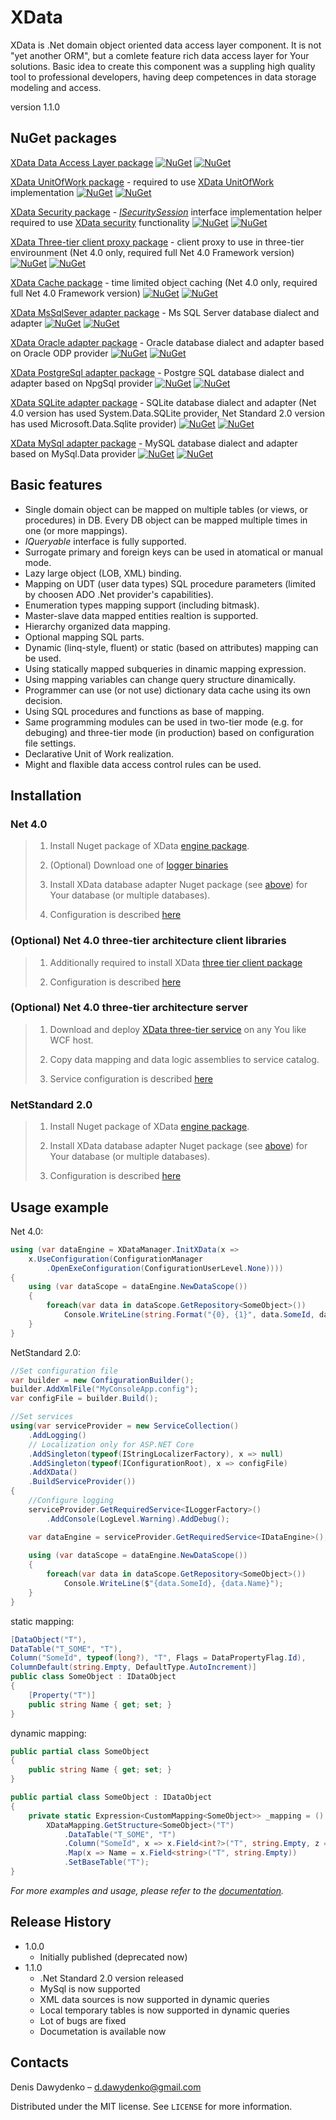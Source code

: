 # XData
XData is .Net domain object oriented data access layer component. It is not "yet another ORM", but а comlete feature rich data access layer for Your solutions. Basic idea to create this component was a suppling high quality tool to professional developers, having deep competences in data storage modeling and access.

version 1.1.0
## NuGet packages

[XData Data Access Layer package](https://packages.nuget.org/packages/XData.DataAccessLayer_BrokenLink/)
[![NuGet](https://img.shields.io/nuget/v/XData.DataAccessLayer_BrokenLink.svg?style=plastic)]()
[![NuGet](https://img.shields.io/nuget/dt/XData.DataAccessLayer_BrokenLink.svg?style=plastic)]()

[XData UnitOfWork package](https://packages.nuget.org/packages/XData.WorkSet_BrokenLink/) - required to use [XData UnitOfWork](http://mickfierte.github.io/XData/tutorial/unit_of_work.html) implementation
[![NuGet](https://img.shields.io/nuget/v/XData.WorkSet_BrokenLink.svg?style=plastic)]()
[![NuGet](https://img.shields.io/nuget/dt/XData.WorkSet_BrokenLink.svg?style=plastic)]()

[XData Security package](https://packages.nuget.org/packages/XData.Security.Abstractions_BrokenLink/) - [_ISecuritySession_](http://mickfierte.github.io/XData/api/XData.Interfaces.ISecuritySession.html) interface implementation helper required to use [XData security](http://mickfierte.github.io/XData/tutorial/security.html) functionality
[![NuGet](https://img.shields.io/nuget/v/XData.WorkSet_BrokenLink.svg?style=plastic)]()
[![NuGet](https://img.shields.io/nuget/dt/XData.WorkSet_BrokenLink.svg?style=plastic)]()

[XData Three-tier client proxy package](https://packages.nuget.org/packages/XData.Remote_BrokenLink/) - client proxy to use in three-tier envirounment (Net 4.0 only, required full Net 4.0 Framework version)
[![NuGet](https://img.shields.io/nuget/v/XData.Remote_BrokenLink.svg?style=plastic)]()
[![NuGet](https://img.shields.io/nuget/dt/XData.Remote_BrokenLink.svg?style=plastic)]()

[XData Cache package](https://packages.nuget.org/packages/XData.Cache_BrokenLink/) - time limited object caching (Net 4.0 only, required full Net 4.0 Framework version)
[![NuGet](https://img.shields.io/nuget/v/XData.Cache_BrokenLink.svg?style=plastic)]()
[![NuGet](https://img.shields.io/nuget/dt/XData.Cache_BrokenLink.svg?style=plastic)]()

[XData MsSqlSever adapter package](https://packages.nuget.org/packages/XData.MsSqlServer_BrokenLink/) - Ms SQL Server database dialect and adapter
[![NuGet](https://img.shields.io/nuget/v/XData.MsSqlServer_BrokenLink.svg?style=plastic)]()
[![NuGet](https://img.shields.io/nuget/dt/XData.MsSqlServer_BrokenLink.svg?style=plastic)]()

[XData Oracle adapter package](https://packages.nuget.org/packages/XData.Oracle.Odp_BrokenLink/) - Oracle database dialect and adapter based on Oracle ODP provider
[![NuGet](https://img.shields.io/nuget/v/XData.Oracle.Odp_BrokenLink.svg?style=plastic)]()
[![NuGet](https://img.shields.io/nuget/dt/XData.Oracle.Odp_BrokenLink.svg?style=plastic)]()

[XData PostgreSql adapter package](https://packages.nuget.org/packages/XData.PostgreSql.NpgSql_BrokenLink/) - Postgre SQL database dialect and adapter based on NpgSql provider
[![NuGet](https://img.shields.io/nuget/v/XData.PostgreSql.NpgSql_BrokenLink.svg?style=plastic)]()
[![NuGet](https://img.shields.io/nuget/dt/XData.PostgreSql.NpgSql_BrokenLink.svg?style=plastic)]()

[XData SQLite adapter package](https://packages.nuget.org/packages/XData.SQLite_BrokenLink/) - SQLite database dialect and adapter (Net 4.0 version has used System.Data.SQLite provider, Net Standard 2.0 version has used Microsoft.Data.Sqlite provider)
[![NuGet](https://img.shields.io/nuget/v/XData.SQLite_BrokenLink.svg?style=plastic)]()
[![NuGet](https://img.shields.io/nuget/dt/XData.SQLite_BrokenLink.svg?style=plastic)]()

[XData MySql adapter package](https://packages.nuget.org/packages/XData.MySql_BrokenLink/) - MySQL database dialect and adapter based on MySql.Data provider
[![NuGet](https://img.shields.io/nuget/v/XData.MySql_BrokenLink.svg?style=plastic)]()
[![NuGet](https://img.shields.io/nuget/dt/XData.MySql_BrokenLink.svg?style=plastic)]()

## Basic features
* Single domain object can be mapped on multiple tables (or views, or procedures) in DB. Every DB object can be mapped multiple times in one (or more mappings).
* _IQueryable_ interface is fully supported.
* Surrogate primary and foreign keys can be used in atomatical or manual mode.
* Lazy large object (LOB, XML) binding.
* Mapping on UDT (user data types) SQL procedure parameters (limited by choosen ADO .Net provider's capabilities).
* Enumeration types mapping support (including bitmask).
* Master-slave data mapped entities realtion is supported.
* Hierarchy organized data mapping.
* Optional mapping SQL parts.
* Dynamic (linq-style, fluent) or static (based on attributes) mapping can be used.
* Using statically mapped subqueries in dinamic mapping expression.
* Using mapping variables can change query structure dinamically.
* Programmer can use (or not use) dictionary data cache using its own decision.
* Using SQL procedures and functions as base of mapping.
* Same programming modules can be used in two-tier mode (e.g. for debuging) and three-tier mode (in production) based on configuration file settings.
* Declarative Unit of Work realization.
* Might and flaxible data access control rules can be used.

## Installation

### Net 4.0

>1) Install Nuget package of XData [engine package](https://packages.nuget.org/packages/XData.DataAccessLayer_BrokenLink/).
>
>2) (Optional) Download one of [logger binaries](http://mickfierte.github.io/XData/index.html#Net-4.0)
>
>3) Install XData database adapter Nuget package (see [above](http://mickfierte.github.io/XData/#nuget-packages)) for Your database (or multiple databases).
>
>4) Configuration is described [here](http://mickfierte.github.io/XData/tutorial/config.html)

### (Optional) Net 4.0 three-tier architecture client libraries

>1) Additionally required to install XData [three tier client package](https://packages.nuget.org/packages/XData.Remote_BrokenLink/)
>
>2) Configuration is described [here](http://mickfierte.github.io/XData/tutorial/three_tier.html)

### (Optional) Net 4.0 three-tier architecture server

>1) Download and deploy [XData three-tier service](http://mickfierte.github.io/XData/index.html#Net-4.0) on any You like WCF host.
>
>2) Copy data mapping and data logic assemblies to service catalog.
>
>3) Service configuration is described [here](http://mickfierte.github.io/XData/tutorial/config.html)

### NetStandard 2.0

>1) Install Nuget package of XData [engine package](https://packages.nuget.org/packages/XData.DataAccessLayer_BrokenLink/).
>
>2) Install XData database adapter Nuget package (see [above](http://mickfierte.github.io/XData/#nuget-packages)) for Your database (or multiple databases).
>
>3) Configuration is described [here](http://mickfierte.github.io/XData/tutorial/config.html)


## Usage example
Net 4.0:
```csharp
using (var dataEngine = XDataManager.InitXData(x => 
	x.UseConfiguration(ConfigurationManager
		.OpenExeConfiguration(ConfigurationUserLevel.None))))
{
    using (var dataScope = dataEngine.NewDataScope())
    {
        foreach(var data in dataScope.GetRepository<SomeObject>())
            Console.WriteLine(string.Format("{0}, {1}", data.SomeId, data.Name));
    }                     
}
```
NetStandard 2.0:
```csharp
//Set configuration file
var builder = new ConfigurationBuilder();
builder.AddXmlFile("MyConsoleApp.config");
var configFile = builder.Build();

//Set services
using(var serviceProvider = new ServiceCollection()
    .AddLogging()
    // Localization only for ASP.NET Core
    .AddSingleton(typeof(IStringLocalizerFactory), x => null)
    .AddSingleton(typeof(IConfigurationRoot), x => configFile)
    .AddXData()
    .BuildServiceProvider())
{
	//Configure logging
	serviceProvider.GetRequiredService<ILoggerFactory>()
		.AddConsole(LogLevel.Warning).AddDebug();

	var dataEngine = serviceProvider.GetRequiredService<IDataEngine>();
	
	using (var dataScope = dataEngine.NewDataScope())
	{
		foreach(var data in dataScope.GetRepository<SomeObject>())
			Console.WriteLine($"{data.SomeId}, {data.Name}");
	}
}
```
static mapping:
```csharp
[DataObject("T"),
DataTable("T_SOME", "T"),
Column("SomeId", typeof(long?), "T", Flags = DataPropertyFlag.Id),
ColumnDefault(string.Empty, DefaultType.AutoIncrement)]
public class SomeObject : IDataObject
{
    [Property("T")]
    public string Name { get; set; }
}
```
dynamic mapping:
```csharp
public partial class SomeObject
{
    public string Name { get; set; }
}
```
```csharp
public partial class SomeObject : IDataObject
{
    private static Expression<CustomMapping<SomeObject>> _mapping = () =>
        XDataMapping.GetStructure<SomeObject>("T")
            .DataTable("T_SOME", "T")
            .Column("SomeId", x => x.Field<int?>("T", string.Empty, z => z.Key()))
            .Map(x => Name = x.Field<string>("T", string.Empty))
            .SetBaseTable("T");
}
```

_For more examples and usage, please refer to the [documentation](http://mickfierte.github.io/XData/)._

## Release History

* 1.0.0
    * Initially published (deprecated now)
* 1.1.0
    * .Net Standard 2.0 version released
	* MySql is now supported
	* XML data sources is now supported in dynamic queries
	* Local temporary tables is now supported in dynamic queries
	* Lot of bugs are fixed
	* Documetation is available now

## Contacts

Denis Dawydenko – d.dawydenko@gmail.com

Distributed under the MIT license. See ``LICENSE`` for more information.